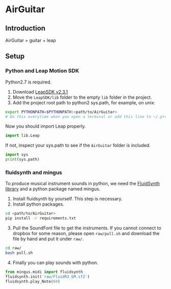 # AirGuitar
## Introduction
AirGuitar = guitar + leap

## Setup
### Python and Leap Motion SDK
Python2.7 is required.

1. Download [LeapSDK v2.3.1](https://developer.leapmotion.com/sdk/v2)
2. Move the `LeapSDK/lib` folder to the empty `lib` folder in the project.
3. Add the project root path to python2 sys.path, for example, on unix:

```bash
export PYTHONPATH=$PYTHONPATH:<path/to/AirGuitar>
# Do this everytime when you open a terminal or add this line to ~/.profile
```

Now you should import Leap properly.

```python
import lib.Leap
```

If not, inspect your sys.path to see if the `AirGuitar` folder is included.

```python
import sys
print(sys.path)
```

### fluidsynth and mingus
To produce musical instrument sounds in python, we need the [FluidSynth library](https://github.com/FluidSynth/fluidsynth) and a python package named mingus.
1. Install fluidsynth by yourself. This step is necessary.
2. Install python packages.

```bash
cd <path/to/AirGuitar>
pip install -r requirements.txt
```

3. Pull the SoundFont file to get the instruments. If you cannot connect to dropbox for some reason, please open `raw/pull.sh` and download the file by hand and put it under `raw/`.

```bash
cd raw/
bash pull.sh
```

4. Finally you can play sounds with python.

```python
from mingus.midi import fluidsynth
fluidsynth.init('raw/FluidR3_GM.sf2')
fluidsynth.play_Note(60)
```


